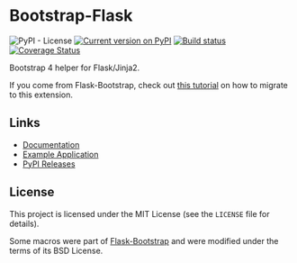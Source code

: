 # Bootstrap-Flask

![PyPI - License](https://img.shields.io/pypi/l/bootstrap-flask)
[![Current version on PyPI](https://img.shields.io/pypi/v/bootstrap-flask)](https://pypi.org/project/bootstrap-flask/)
[![Build status](https://github.com/greyli/bootstrap-flask/workflows/build/badge.svg)](https://github.com/greyli/bootstrap-flask/actions)
[![Coverage Status](https://coveralls.io/repos/github/greyli/bootstrap-flask/badge.svg?branch=master)](https://coveralls.io/github/greyli/bootstrap-flask?branch=master)

Bootstrap 4 helper for Flask/Jinja2.

If you come from Flask-Bootstrap, check out [this tutorial](https://bootstrap-flask.readthedocs.io/en/stable/migrate.html) on how to migrate to this extension.

## Links

* [Documentation](https://bootstrap-flask.readthedocs.io)
* [Example Application](https://github.com/greyli/bootstrap-flask/tree/master/examples)
* [PyPI Releases](https://pypi.org/project/Bootstrap-Flask/)

## License

This project is licensed under the MIT License (see the
`LICENSE` file for details).

Some macros were part of [Flask-Bootstrap](https://github.com/mbr/flask-bootstrap) and were modified under the terms of its BSD License.
